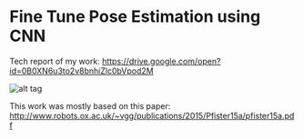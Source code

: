 # Fine Tune Pose Estimation using CNN

Tech report of my work: https://drive.google.com/open?id=0B0XN6u3to2v8bnhiZlc0bVpod2M

![alt tag](https://github.com/ananth-kv/Sign_Lang_Caffe/sample2.png)

This work was mostly based on this paper: http://www.robots.ox.ac.uk/~vgg/publications/2015/Pfister15a/pfister15a.pdf

